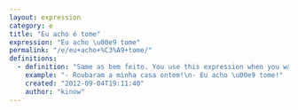 ```yaml
---
layout: expression
category: e
title: "Eu acho é tome"
expression: "Eu acho \u00e9 tome"
permalink: "/e/eu+acho+%C3%A9+tome/"
definitions:
  - definition: "Same as bem feito. You use this expression when you want to say that someone deserved a bad thing that happened to him/her."
    example: "- Roubaram a minha casa ontem!\n- Eu acho \u00e9 tome!"
    created: "2012-09-04T19:11:40"
    author: "kinow"
---
```

